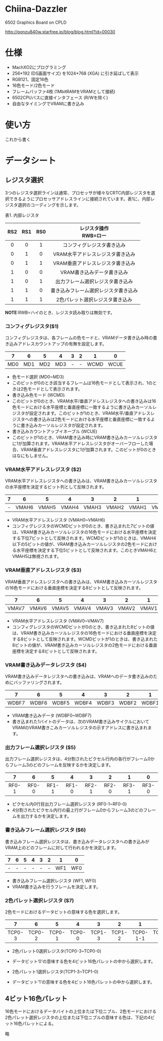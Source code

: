 # Chiina-Dazzler
6502 Graphics Board on CPLD

http://ponzu840w.starfree.jp/blog/blog.html?id=00030

# 仕様
- MachXO2にプログラミング
- 256\*192 (DS画面サイズ) を1024\*768 (XGA) に引き延ばして表示
- RGB121、固定16色
- 16色モード/2色モード
- フレームバッファ4枚 (1MbitRAMをVRAMとして接続)
- 6502CPUバスに直接インタフェース (R/Wを除く)
- 自由なタイミングでVRAMに書き込み

# 使い方
これから書く

# データシート
## レジスタ選択
3つのレジスタ選択ラインは通常、プロセッサが様々なCRTC内部レジスタを選択できるようにプロセッサアドレスラインに接続されています。表1に、内部レジスタ選択のコーディングを示します。

表1. 内部レジスタ

|RS2|RS1|RS0|レジスタ操作<br>RWB=ロー|
|:-:|:-:|:-:|:-------------------:|
|0|0|1|コンフィグレジスタ書き込み|
|0|1|0|VRAM水平アドレスレジスタ書き込み|
|0|1|1|VRAM垂直アドレスレジスタ書き込み|
|1|0|0|VRAM書き込みデータ書き込み|
|1|0|1|出力フレーム選択レジスタ書き込み|
|1|1|0|書き込みフレーム選択レジスタ書き込み|
|1|1|1|2色パレット選択レジスタ書き込み|

**NOTE**:RWB=ハイのとき、レジスタ読み取りは無効です。

### コンフィグレジスタ($1)
コンフィグレジスタは、各フレームの色モードと、VRAMデータ書き込み時の書き込みアドレスカウントアップの有無を設定します。

|7|6|5|4|3|2|1|0|
|:-:|:-:|:-:|:-:|:-:|:-:|:-:|:-:|
|MD0|MD1|MD2|MD3|-|-|WCMD|WCUE|

+ 色モード選択 (MD0~MD3)
 + このビットが0のとき該当するフレームは16色モードとして表示され、1のときは2色モードとして表示されます。
+ 書き込み色モード (WCMD)
 + このビットが0のとき、VRAM水平/垂直アドレスレジスタへの書き込みは16色モードにおける水平座標と垂直座標に一致するように書き込みカーソルレジスタが設定されます。このビットが1のとき、VRAM水平/垂直アドレスレジスタへの書き込みは2色モードにおける水平座標と垂直座標に一致するように書き込みカーソルレジスタが設定されます。
+ 書き込みカウントアップイネーブル (WCUE)
 + このビットが1のとき、VRAM書き込み時にVRAM書き込みカーソルレジスタに1が加算されます。VRAM水平アドレスレジスタがオーバーフローした場合、VRAM垂直アドレスレジスタに1が加算されます。このビットが0のときはなにもしません。

### VRAM水平アドレスレジスタ ($2)

VRAM水平アドレスレジスタへの書き込みは、VRAM書き込みカーソルレジスタの水平座標を決定するビット列として反映されます。

|7|6|5|4|3|2|1|0|
|:-:|:-:|:-:|:-:|:-:|:-:|:-:|:-:|
|-|VMAH6|VMAH5|VMAH4|VMAH3|VMAH2|VMAH1|VMAH0|

+ VRAM水平アドレスレジスタ (VMAH0~VMAH6)
 + コンフィグレジスタのWCMDビットが0のとき、書き込まれた7ビットの値は、VRAM書き込みカーソルレジスタの16色モードにおける水平座標を決定する下位7ビットとして反映されます。WCMDビットが1のときは、VMAH4以下の5ビットの値が、VRAM書き込みカーソルレジスタの2色モードにおける水平座標を決定する下位5ビットとして反映されます。このときVMAH6とVMAH5は無視されます。

### VRAM垂直アドレスレジスタ ($3)
VRAM垂直アドレスレジスタへの書き込みは、VRAM書き込みカーソルレジスタの16色モードにおける垂直座標を決定する8ビットとして反映されます。

|7|6|5|4|3|2|1|0|
|:-:|:-:|:-:|:-:|:-:|:-:|:-:|:-:|
|VMAV7|VMAV6|VMAV5|VMAV4|VMAV3|VMAV2|VMAV1|VMAV0|

+ VRAM水平アドレスレジスタ (VMAV0~VMAV7)
 + コンフィグレジスタのWCMDビットが0のとき、書き込まれた8ビットの値は、VRAM書き込みカーソルレジスタの16色モードにおける垂直座標を決定する8ビットとして反映されます。WCMDビットが1のときは、書き込まれた8ビットの値が、VRAM書き込みカーソルレジスタの2色モードにおける垂直座標を決定する8ビットとして反映されます。

### VRAM書き込みデータレジスタ ($4)
VRAM書き込みデータレジスタへの書き込みは、VRAMへのデータ書き込みのためにバッファリングされます。

|7|6|5|4|3|2|1|0|
|:-:|:-:|:-:|:-:|:-:|:-:|:-:|:-:|
|WDBF7|WDBF6|WDBF5|WDBF4|WDBF3|WDBF2|WDBF1|WDBF0|

+ VRAM書き込みデータ (WDBF0~WDBF7)
 + 書き込まれた1バイトのデータは、次のVRAM書き込みサイクルにおいてVRAMのVRAM書きこみカーソルレジスタの示すアドレスに書き込まれます。

### 出力フレーム選択レジスタ ($5)
出力フレーム選択レジスタは、4分割されたピクセル行内の各行がフレーム0からフレーム3のどのフレームを反映するかを決定します。

|7|6|5|4|3|2|1|0|
|:-:|:-:|:-:|:-:|:-:|:-:|:-:|:-:|
|RF0-1|RF0-0|RF1-1|RF1-0|RF2-1|RF2-0|RF3-1|RF3-0|

+ ピクセル内0行目出力フレーム選択レジスタ (RF0-1~RF0-0)
 + 4分割されたピクセル内行の最上行がフレーム0からフレーム3のどのフレームを出力するかを決定します。


### 書き込みフレーム選択レジスタ ($6)
書き込みフレーム選択レジスタは、書き込みデータレジスタへの書き込みがVRAM上のどのフレームに対して行われるかを決定します。

|7|6|5|4|3|2|1|0|
|:-:|:-:|:-:|:-:|:-:|:-:|:-:|:-:|
|-|-|-|-|-|-|WF1|WF0|

+ 書き込みフレーム選択レジスタ (WF1, WF0)
 + VRAM書き込みを行うフレームを決定します。

### 2色パレット選択レジスタ ($7)
2色モードにおけるデータビットの意味する色を選択します。

|7|6|5|4|3|2|1|0|
|:-:|:-:|:-:|:-:|:-:|:-:|:-:|:-:|
|TCP0-3|TCP0-2|TCP0-1|TCP0-0|TCP1-3|TCP1-2|TCP0-1-1|TCP1-0|

+ 2色パレット0選択レジスタ(TCP0-3~TCP0-0)
 + データビット’0’の意味する色を4ビット16色パレットの中から選択します。

+ 2色パレット1選択レジスタ(TCP1-3~TCP1-0)
 + データビット’1’の意味する色を4ビット16色パレットの中から選択します。

## 4ビット16色パレット
16色モードにおけるデータバイトの上位または下位ニブル、2色モードにおける2色パレット選択レジスタの上位または下位ニブルの意味する色は、下記の4ビット16色パレットによる。

略

